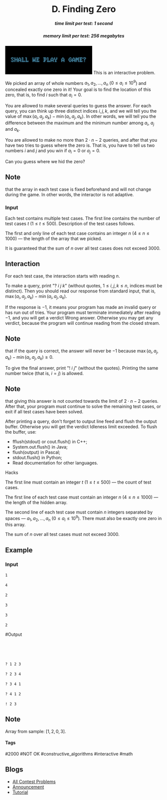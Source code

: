 <h1 style='text-align: center;'> D. Finding Zero</h1>

<h5 style='text-align: center;'>time limit per test: 1 second</h5>
<h5 style='text-align: center;'>memory limit per test: 256 megabytes</h5>

 ![](images/2df018a483e2a7669e44b83350946f38698b5b35.png) This is an interactive problem.

We picked an array of whole numbers $a_1, a_2, \ldots, a_n$ ($0 \le a_i \le 10^9$) and concealed exactly one zero in it! Your goal is to find the location of this zero, that is, to find $i$ such that $a_i = 0$.

You are allowed to make several queries to guess the answer. For each query, you can think up three distinct indices $i, j, k$, and we will tell you the value of $\max(a_i, a_j, a_k) - \min(a_i, a_j, a_k)$. In other words, we will tell you the difference between the maximum and the minimum number among $a_i$, $a_j$ and $a_k$.

You are allowed to make no more than $2 \cdot n - 2$ queries, and after that you have two tries to guess where the zero is. That is, you have to tell us two numbers $i$ and $j$ and you win if $a_i = 0$ or $a_j = 0$.

Can you guess where we hid the zero?

## Note

 that the array in each test case is fixed beforehand and will not change during the game. In other words, the interactor is not adaptive.

### Input

Each test contains multiple test cases. The first line contains the number of test cases $t$ ($1 \le t \le 500$). Description of the test cases follows.

The first and only line of each test case contains an integer $n$ ($4 \le n \le 1000$) — the length of the array that we picked.

It is guaranteed that the sum of $n$ over all test cases does not exceed $3000$.

## Interaction

For each test case, the interaction starts with reading $n$.

To make a query, print "? $i$ $j$ $k$" (without quotes, $1 \le i, j, k \le n$, indices must be distinct). Then you should read our response from standard input, that is, $\max(a_i, a_j, a_k) - \min(a_i, a_j, a_k)$.

If the response is $-1$, it means your program has made an invalid query or has run out of tries. Your program must terminate immediately after reading $-1$, and you will get a verdict Wrong answer. Otherwise you may get any verdict, because the program will continue reading from the closed stream. 
## Note

 that if the query is correct, the answer will never be $-1$ because $\max(a_i, a_j, a_k) - \min(a_i, a_j, a_k) \geq 0$.

To give the final answer, print "! $i$ $j$" (without the quotes). Printing the same number twice (that is, $i = j$) is allowed. 
## Note

 that giving this answer is not counted towards the limit of $2 \cdot n - 2$ queries. After that, your program must continue to solve the remaining test cases, or exit if all test cases have been solved.

After printing a query, don't forget to output line feed and flush the output buffer. Otherwise you will get the verdict Idleness limit exceeded. To flush the buffer, use:

* fflush(stdout) or cout.flush() in C++;
* System.out.flush() in Java;
* flush(output) in Pascal;
* stdout.flush() in Python;
* Read documentation for other languages.

Hacks

The first line must contain an integer $t$ ($1 \le t \le 500$) — the count of test cases.

The first line of each test case must contain an integer $n$ ($4 \le n \le 1000$) — the length of the hidden array.

The second line of each test case must contain $n$ integers separated by spaces — $a_1, a_2, \ldots, a_n$ ($0 \le a_i \le 10^9$). There must also be exactly one zero in this array.

The sum of $n$ over all test cases must not exceed $3000$.

## Example

### Input


```text
1

4

2

3

3

2
```
#Output
```text




? 1 2 3

? 2 3 4

? 3 4 1

? 4 1 2

! 2 3
```
## Note

Array from sample: $[1, 2, 0, 3]$.



#### Tags 

#2000 #NOT OK #constructive_algorithms #interactive #math 

## Blogs
- [All Contest Problems](../Codeforces_Round_770_(Div._2).md)
- [Announcement](../blogs/Announcement.md)
- [Tutorial](../blogs/Tutorial.md)
